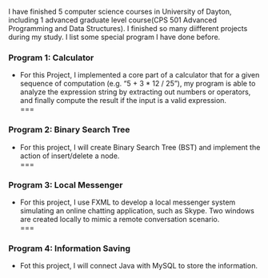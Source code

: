 I have finished 5 computer science courses in University of Dayton, including 1 advanced graduate level course(CPS 501 Advanced Programming and Data Structures). I finished so many diifferent projects during my study. I list some special program I have done before.

### Program 1: Calculator
- For this Project, I implemented a core part of a calculator that for a given sequence of computation (e.g. “5 + 3 * 12 / 25”), my program is able to analyze the expression string by extracting out numbers or operators, and finally compute the result if the input is a valid expression.<br/>
===

### Program 2: Binary Search Tree
- For this project, I will create Binary Search Tree (BST) and implement the action of insert/delete a node. <br/>
===

### Program 3: Local Messenger
- For this project, I use FXML to develop a local messenger system simulating an online chatting application, such as Skype. Two windows are created locally to mimic a remote conversation scenario.<br/>
===

### Program 4: Information Saving
- Fot this project, I will connect Java with MySQL to store the information.<br/>
